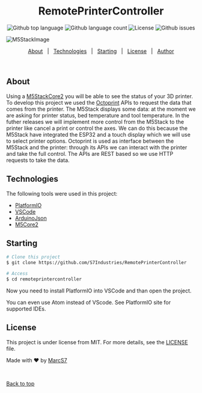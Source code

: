 <h1 align="center">RemotePrinterController</h1>

<p align="center">
  <img alt="Github top language" src="https://img.shields.io/github/languages/top/S7Industries/RemotePrinterController?color=56BEB8">

  <img alt="Github language count" src="https://img.shields.io/github/languages/count/S7Industries/RemotePrinterController?color=56BEB8">

  <img alt="License" src="https://img.shields.io/github/license/S7Industries/RemotePrinterController?color=56BEB8">

  <img alt="Github issues" src="https://img.shields.io/github/issues/S7Industries/RemotePrinterController?color=56BEB8" />
</p>

<p>
<img alt='M5StackImage' src="https://github.com/S7Industries/RemotePrinterController/blob/main/img/DSC00279.JPG">
</p>

<p align="center">
  <a href="#dart-about">About</a> &#xa0; | &#xa0; 
  <a href="#rocket-technologies">Technologies</a> &#xa0; | &#xa0;
  <a href="#checkered_flag-starting">Starting</a> &#xa0; | &#xa0;
  <a href="#memo-license">License</a> &#xa0; | &#xa0;
  <a href="https://github.com/MarcS7" target="_blank">Author</a>
</p>

<br>

## About ##

Using a <a href='https://m5stack-store.myshopify.com/collections/m5-core/products/m5stack-core2-esp32-iot-development-kit'>M5StackCore2</a> you will be able to see the status of your 3D printer. To develop this project we used the <a href='https://octoprint.org/'>Octoprint</a> APIs to request the data that comes from the printer. The M5Stack displays some data: at the moment we are asking for printer status, bed temperature and tool temperature. In the futher releases we will implement more control from the M5Stack to the printer like cancel a print or control the axes. We can do this because the M5Stack have integrated the ESP32 and a touch display which we will use to select printer options.
Octoprint is used as interface between the M5Stack and the printer: through its APIs we can interact with the printer and take the full control. The APIs are REST based so we use HTTP requests to take the data.

## Technologies ##

The following tools were used in this project:

- [PlatformIO](https://platformio.org/)
- [VSCode](https://code.visualstudio.com/)
- [ArduinoJson](https://arduinojson.org/)
- [M5Core2](https://github.com/m5stack/M5Core2)

## Starting ##

```bash
# Clone this project
$ git clone https://github.com/S7Industries/RemotePrinterController

# Access
$ cd remoteprintercontroller
```

Now you need to install PlatformIO into VSCode and than open the project.

You can even use Atom instead of VScode.
See PlatformIO site for supported IDEs.

## License ##

This project is under license from MIT. For more details, see the [LICENSE](LICENSE.md) file.


Made with :heart: by <a href="https://github.com/MarcS7" target="_blank">MarcS7</a>

&#xa0;

<a href="#top">Back to top</a>
